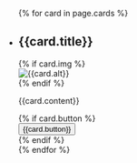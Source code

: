 
<ul class="usa-card-group">
  {% for card in page.cards %}
    <li class="usa-card {{page.card-class | default: 'tablet:grid-col-4'}}">
      <div class="usa-card__container">
        <div class="usa-card__header">
          <h2 class="usa-card__heading">{{card.title}}</h2>
        </div>
        {% if card.img %}
            <div class="usa-card__media {{card.media-class}}">
                <div class="usa-card__img">
                <img
                    src="{{card.img}}"
                    alt="{{card.alt}}"
                />
                </div>
            </div>
        {% endif %}
      <div class="usa-card__body">
        <p>
          {{card.content}}
        </p>
      </div>
      {% if card.button %}
      <div class="usa-card__footer">
        <button class="usa-button">{{card.button}}</button>
      </div>
      {% endif %}
    </div>
  </li>
  {% endfor %}
</ul>
